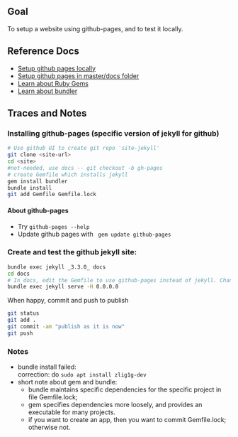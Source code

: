 ## Goal
To setup a website using github-pages, and to test it locally.

## Reference Docs
- [Setup github pages locally](https://help.github.com/articles/setting-up-your-github-pages-site-locally-with-jekyll/)
- [Setup github pages in master/docs folder](https://blog.github.com/2016-08-17-simpler-github-pages-publishing/)
- [Learn about Ruby Gems](https://guides.rubygems.org/)
- [Learn about bundler](https://bundler.io/)


## Traces and Notes

### Installing github-pages (specific version of jekyll for github)

```sh
# Use github UI to create git repo 'site-jekyll'
git clone <site-url>
cd <site>
#not-needed, use docs -- git checkout -b gh-pages
# create Gemfile which installs jekyll
gem install bundler
bundle install
git add Gemfile Gemfile.lock
```

#### About github-pages
 - Try ```github-pages --help```
 - Update github pages with ``` gem update github-pages```

### Create and test the github jekyll site:
```sh
bundle exec jekyll _3.3.0_ docs
cd docs
# In docs, edit the Gemfile to use github-pages instead of jekyll. Change title and description if you like. 
bundle exec jekyll serve -H 0.0.0.0
```

When happy, commit and push to publish 

```sh
git status
git add .
git commit -am "publish as it is now"
git push
```




### **Notes**
- bundle install failed:  
  correction: do ```sudo apt install zlig1g-dev```
- short note about gem and bundle:
  - bundle maintains specific dependencies for the specific project in file Gemfile.lock;
  - gem specifies dependencies more loosely, and provides an executable for many projects.
  - if you want to create an app, then you want to commit Gemfile.lock; otherwise not.

